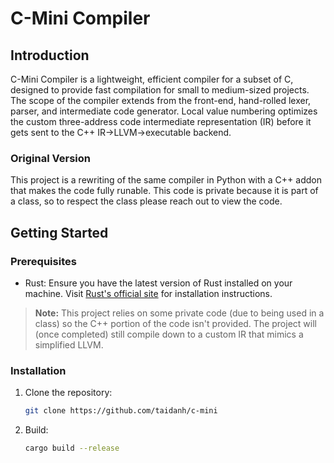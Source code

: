 # C-Mini Compiler

## Introduction
C-Mini Compiler is a lightweight, efficient compiler for a subset of C, designed to provide fast compilation for small to medium-sized projects. The scope of the compiler extends from the front-end, hand-rolled lexer, parser, and intermediate code generator. Local value numbering optimizes the custom three-address code intermediate representation (IR) before it gets sent to the C++ IR->LLVM->executable backend. 

### Original Version
This project is a rewriting of the same compiler in Python with a C++ addon that makes the code fully runable. This code is private because it is part of a class, so to respect the class please reach out to view the code.

## Getting Started
### Prerequisites
- Rust: Ensure you have the latest version of Rust installed on your machine. Visit [Rust's official site](https://www.rust-lang.org/) for installation instructions.

> **Note:** This project relies on some private code (due to being used in a class) so the C++ portion of the code isn't provided. The project will (once completed) still compile down to a custom IR that mimics a simplified LLVM.

### Installation
1. Clone the repository:
   ```bash
   git clone https://github.com/taidanh/c-mini
   ```
2. Build:
   ```bash
   cargo build --release
   ```
